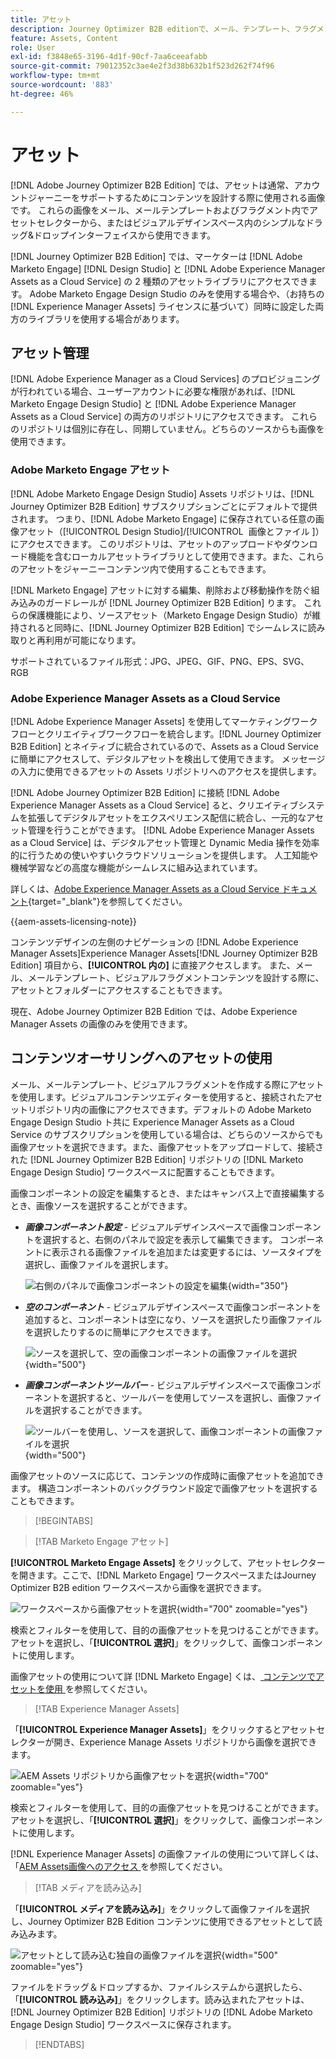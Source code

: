 ```yaml
---
title: アセット
description: Journey Optimizer B2B editionで、メール、テンプレート、フラグメント用にMarketo Engage Design Studio とAEM Assetsの画像アセットを管理します。
feature: Assets, Content
role: User
exl-id: f3848e65-3196-4d1f-90cf-7aa6ceeafabb
source-git-commit: 79012352c3ae4e2f3d38b632b1f523d262f74f96
workflow-type: tm+mt
source-wordcount: '883'
ht-degree: 46%

---
```


# アセット

[!DNL Adobe Journey Optimizer B2B Edition] では、アセットは通常、アカウントジャーニーをサポートするためにコンテンツを設計する際に使用される画像です。 これらの画像をメール、メールテンプレートおよびフラグメント内でアセットセレクターから、またはビジュアルデザインスペース内のシンプルなドラッグ&amp;ドロップインターフェイスから使用できます。

[!DNL Journey Optimizer B2B Edition] では、マーケターは [!DNL Adobe Marketo Engage] [!DNL Design Studio] と [!DNL Adobe Experience Manager Assets as a Cloud Service] の 2 種類のアセットライブラリにアクセスできます。 Adobe Marketo Engage Design Studio のみを使用する場合や、（お持ちの [!DNL Experience Manager Assets] ライセンスに基づいて）同時に設定した両方のライブラリを使用する場合があります。

## アセット管理

[!DNL Adobe Experience Manager as a Cloud Services] のプロビジョニングが行われている場合、ユーザーアカウントに必要な権限があれば、[!DNL Marketo Engage Design Studio] と [!DNL Adobe Experience Manager Assets as a Cloud Service] の両方のリポジトリにアクセスできます。 これらのリポジトリは個別に存在し、同期していません。どちらのソースからも画像を使用できます。

### Adobe Marketo Engage アセット

[!DNL Adobe Marketo Engage Design Studio] Assets リポジトリは、[!DNL Journey Optimizer B2B Edition] サブスクリプションごとにデフォルトで提供されます。 つまり、[!DNL Adobe Marketo Engage] に保存されている任意の画像アセット（[!UICONTROL Design Studio]/[!UICONTROL &#x200B; 画像とファイル &#x200B;]）にアクセスできます。 このリポジトリは、アセットのアップロードやダウンロード機能を含むローカルアセットライブラリとして使用できます。また、これらのアセットをジャーニーコンテンツ内で使用することもできます。

[!DNL Marketo Engage] アセットに対する編集、削除および移動操作を防ぐ組み込みのガードレールが [!DNL Journey Optimizer B2B Edition] ります。 これらの保護機能により、ソースアセット（Marketo Engage Design Studio）が維持されると同時に、[!DNL Journey Optimizer B2B Edition] でシームレスに読み取りと再利用が可能になります。

サポートされているファイル形式：JPG、JPEG、GIF、PNG、EPS、SVG、RGB

### Adobe Experience Manager Assets as a Cloud Service

[!DNL Adobe Experience Manager Assets] を使用してマーケティングワークフローとクリエイティブワークフローを統合します。[!DNL Journey Optimizer B2B Edition] とネイティブに統合されているので、Assets as a Cloud Serviceに簡単にアクセスして、デジタルアセットを検出して使用できます。 メッセージの入力に使用できるアセットの Assets リポジトリへのアクセスを提供します。

[!DNL Adobe Journey Optimizer B2B Edition] に接続 [!DNL Adobe Experience Manager Assets as a Cloud Service] ると、クリエイティブシステムを拡張してデジタルアセットをエクスペリエンス配信に統合し、一元的なアセット管理を行うことができます。 [!DNL Adobe Experience Manager Assets as a Cloud Service] は、デジタルアセット管理と Dynamic Media 操作を効率的に行うための使いやすいクラウドソリューションを提供します。 人工知能や機械学習などの高度な機能がシームレスに組み込まれています。

詳しくは、[Adobe Experience Manager Assets as a Cloud Service ドキュメント](https://experienceleague.adobe.com/ja/docs/experience-manager-cloud-service/content/assets/overview){target="_blank"}を参照してください。

{{aem-assets-licensing-note}}

コンテンツデザインの左側のナビゲーションの [!DNL Adobe Experience Manager Assets]Experience Manager Assets[!DNL Journey Optimizer B2B Edition] 項目から、**[!UICONTROL 内の]** に直接アクセスします。 また、メール、メールテンプレート、ビジュアルフラグメントコンテンツを設計する際に、アセットとフォルダーにアクセスすることもできます。

現在、Adobe Journey Optimizer B2B Edition では、Adobe Experience Manager Assets の画像のみを使用できます。

## コンテンツオーサリングへのアセットの使用

メール、メールテンプレート、ビジュアルフラグメントを作成する際にアセットを使用します。ビジュアルコンテンツエディターを使用すると、接続されたアセットリポジトリ内の画像にアクセスできます。デフォルトの Adobe Marketo Engage Design Studio ト共に Experience Manager Assets as a Cloud Service のサブスクリプションを使用している場合は、どちらのソースからでも画像アセットを選択できます。また、画像アセットをアップロードして、接続された [!DNL Journey Optimizer B2B Edition] リポジトリの [!DNL Marketo Engage Design Studio] ワークスペースに配置することもできます。

画像コンポーネントの設定を編集するとき、またはキャンバス上で直接編集するとき、画像ソースを選択することができます。

* **_画像コンポーネント設定_** - ビジュアルデザインスペースで画像コンポーネントを選択すると、右側のパネルで設定を表示して編集できます。 コンポーネントに表示される画像ファイルを追加または変更するには、ソースタイプを選択し、画像ファイルを選択します。

  ![右側のパネルで画像コンポーネントの設定を編集](./assets/content-assets-image-settings.png){width="350"}

* **_空のコンポーネント_** - ビジュアルデザインスペースで画像コンポーネントを追加すると、コンポーネントは空になり、ソースを選択したり画像ファイルを選択したりするのに簡単にアクセスできます。

  ![ソースを選択して、空の画像コンポーネントの画像ファイルを選択](./assets/content-assets-image-component-empty.png){width="500"}

* **_画像コンポーネントツールバー_** - ビジュアルデザインスペースで画像コンポーネントを選択すると、ツールバーを使用してソースを選択し、画像ファイルを選択することができます。

  ![ツールバーを使用し、ソースを選択して、画像コンポーネントの画像ファイルを選択](./assets/content-assets-image-toolbar-settings.png){width="500"}

画像アセットのソースに応じて、コンテンツの作成時に画像アセットを追加できます。 構造コンポーネントのバックグラウンド設定で画像アセットを選択することもできます。

>[!BEGINTABS]

>[!TAB Marketo Engage アセット]

**[!UICONTROL Marketo Engage Assets]** をクリックして、アセットセレクターを開きます。ここで、[!DNL Marketo Engage] ワークスペースまたはJourney Optimizer B2B edition ワークスペースから画像を選択できます。

![ワークスペースから画像アセットを選択](./assets/content-assets-image-me-selected.png){width="700" zoomable="yes"}

検索とフィルターを使用して、目的の画像アセットを見つけることができます。アセットを選択し、「**[!UICONTROL 選択]**」をクリックして、画像コンポーネントに使用します。

画像アセットの使用について詳 [!DNL Marketo Engage] くは、[ コンテンツでアセットを使用 ](./marketo-engage-design-studio.md#use-assets-in-your-content) を参照してください。

>[!TAB Experience Manager Assets]

「**[!UICONTROL Experience Manager Assets]**」をクリックするとアセットセレクターが開き、Experience Manage Assets リポジトリから画像を選択できます。

![AEM Assets リポジトリから画像アセットを選択](./assets/content-assets-image-aem-selected.png){width="700" zoomable="yes"}

検索とフィルターを使用して、目的の画像アセットを見つけることができます。アセットを選択し、「**[!UICONTROL 選択]**」をクリックして、画像コンポーネントに使用します。

[!DNL Experience Manager Assets] の画像ファイルの使用について詳しくは、「[AEM Assets画像へのアクセス ](./aem-assets.md#access-aem-assets-images) を参照してください。

>[!TAB メディアを読み込み]

「**[!UICONTROL メディアを読み込み]**」をクリックして画像ファイルを選択し、Journey Optimizer B2B Edition コンテンツに使用できるアセットとして読み込みます。

![アセットとして読み込む独自の画像ファイルを選択](./assets/content-assets-image-import-file-selected.png){width="500" zoomable="yes"}

ファイルをドラッグ＆ドロップするか、ファイルシステムから選択したら、「**[!UICONTROL 読み込み]**」をクリックします。読み込まれたアセットは、[!DNL Journey Optimizer B2B Edition] リポジトリの [!DNL Adobe Marketo Engage Design Studio] ワークスペースに保存されます。

>[!ENDTABS]
